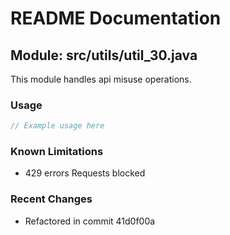 # README Documentation

## Module: src/utils/util_30.java

This module handles api misuse operations.

### Usage

```java
// Example usage here
```

### Known Limitations

- 429 errors Requests blocked

### Recent Changes

- Refactored in commit 41d0f00a
